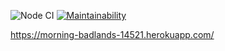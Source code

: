 ![Node CI](https://github.com/Eserian/frontend-project-lvl4/workflows/Node%20CI/badge.svg)
[![Maintainability](https://api.codeclimate.com/v1/badges/f30c26ee504fdcd0102d/maintainability)](https://codeclimate.com/github/Eserian/frontend-project-lvl4/maintainability)

https://morning-badlands-14521.herokuapp.com/